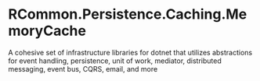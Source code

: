 # RCommon.Persistence.Caching.MemoryCache

A cohesive set of infrastructure libraries for dotnet that utilizes abstractions for event handling, persistence, unit of work, mediator, distributed messaging, event bus, CQRS, email, and more 
